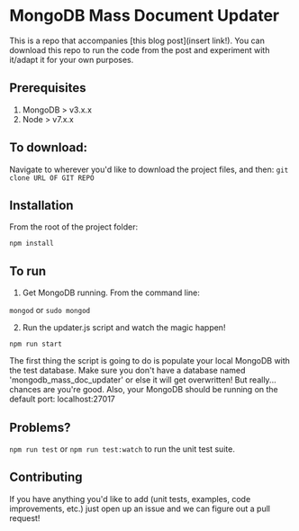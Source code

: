 # MongoDB Mass Document Updater

This is a repo that accompanies [this blog post](insert link!). You can download this repo to run the code from the post and experiment with it/adapt it for your own purposes.

## Prerequisites

1) MongoDB > v3.x.x
2) Node > v7.x.x

## To download: 

Navigate to wherever you'd like to download the project files, and then: 
`git clone URL OF GIT REPO`


## Installation

From the root of the project folder: 

`npm install`

## To run 

1) Get MongoDB running. From the command line: 

`mongod` or `sudo mongod`

2) Run the updater.js script and watch the magic happen!

`npm run start`

The first thing the script is going to do is populate your local MongoDB with the test database. Make sure you don't have a database named 'mongodb_mass_doc_updater' or else it will get overwritten! But really... chances are you're good. Also, your MongoDB should be running on the default port: localhost:27017

## Problems? 

`npm run test` or `npm run test:watch` to run the unit test suite. 


## Contributing

If you have anything you'd like to add (unit tests, examples, code improvements, etc.) just open up an issue and we can figure out a pull request!